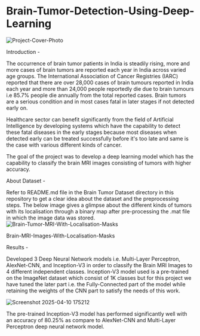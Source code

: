 # Brain-Tumor-Detection-Using-Deep-Learning

![Project-Cover-Photo](https://github.com/user-attachments/assets/9cb92e1d-c67f-4f9d-90c5-2f2e65064ce4)

Introduction - 

The occurrence of brain tumor patients in India is steadily rising, more and more cases of brain tumors are reported each year in India across varied age groups. The International Association of Cancer Registries (IARC) reported that there are over 28,000 cases of brain tumours reported in India each year and more than 24,000 people reportedly die due to brain tumours i.e 85.7% people die annually from the total reported cases. Brain tumors are a serious condition and in most cases fatal in later stages if not detected early on.

Healthcare sector can benefit significantly from the field of Artificial Intelligence by developing systems which have the capability to detect these fatal diseases in the early stages because most diseases when detected early can be treated successfully before it's too late and same is the case with various different kinds of cancer.

The goal of the project was to develop a deep learning model which has the capability to classify the brain MRI images consisting of tumors with higher accuracy.






About Dataset -

Refer to README.md file in the Brain Tumor Dataset directory in this repository to get a clear idea about the dataset and the preprocessing steps.
The below image gives a glimpse about the different kinds of tumors with its localisation through a binary map after pre-processing the .mat file in which the image data was stored.
![Brain-Tumor-MRI-With-Localisation-Masks](https://github.com/user-attachments/assets/9e6f7283-3090-4df5-80cc-ade1a4302ae6)

Brain-MRI-Images-With-Localisation-Masks








Results - 

Developed 3 Deep Neural Network models i.e. Multi-Layer Perceptron, AlexNet-CNN, and Inception-V3 in order to classify the Brain MRI Images to 4 different independent classes.
Inception-V3 model used is a pre-trained on the ImageNet dataset which consist of 1K classes but for this project we have tuned the later part i.e. the Fully-Connected part of the model while retaining the weights of the CNN part to satisfy the needs of this work.

![Screenshot 2025-04-10 175212](https://github.com/user-attachments/assets/7f5d9550-d5ec-46ef-bb6f-0865c7655cb5)

The pre-trained Inception-V3 model has performed significantly well with an accuracy of 80.25% as compare to AlexNet-CNN and Multi-Layer Perceptron deep neural network model.


